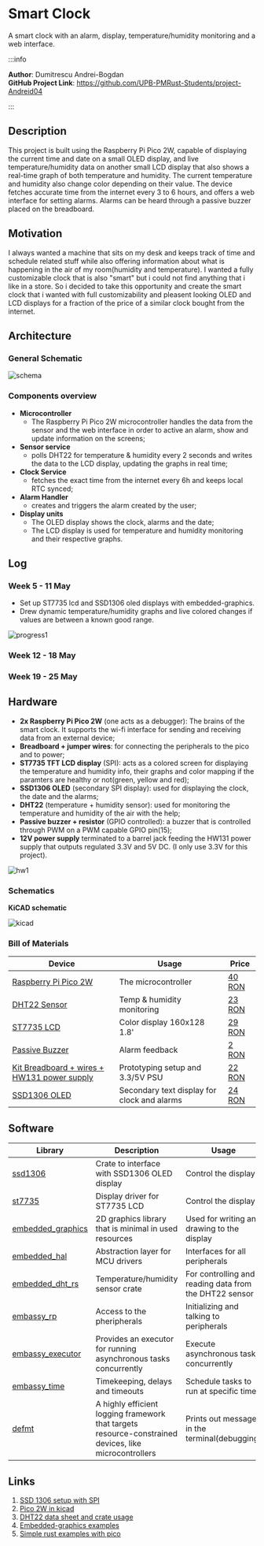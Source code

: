 # Smart Clock
A smart clock with an alarm, display, temperature/humidity monitoring and a web interface.

:::info 

**Author**: Dumitrescu Andrei-Bogdan \
**GitHub Project Link**: https://github.com/UPB-PMRust-Students/project-Andreid04

:::

## Description

This project is built using the Raspberry Pi Pico 2W, capable of displaying the current time and date on a small OLED display, and live temperature/humidity data on another small LCD display that also shows a real-time graph of both temperature and humidity. The current temperature and humidity also change color depending on their value. The device fetches accurate time from the internet every 3 to 6 hours, and offers a web interface for setting alarms. Alarms can be heard through a passive buzzer placed on the breadboard.


## Motivation

I always wanted a machine that sits on my desk and keeps track of time and schedule related stuff while also offering information about what is happening in the air of my room(humidity and temperature). I wanted a fully customizable clock that is also "smart" but i could not find anything that i like in a store. So i decided to take this opportunity and create the smart clock that i wanted with full customizability and pleasent looking OLED and LCD displays for a fraction of the price of a similar clock bought from the internet.

## Architecture 

 <!-- include the power supply and a small description on how it works  images:1024x768 -->

### General Schematic

![schema](./images/smart-clock.webp)

### Components overview

- **Microcontroller**
    - The Raspberry Pi Pico 2W microcontroller handles the data from the sensor and the web interface in order to active an alarm, show and update information on the screens; 
- **Sensor service**
    - polls DHT22 for temperature & humidity every 2 seconds and writes the data to the LCD display, updating the graphs in real time;
- **Clock Service**
    - fetches the exact time from the internet every 6h and keeps local RTC synced;
- **Alarm Handler**
    - creates and triggers the alarm created by the user;
- **Display units**
    - The OLED display shows the clock, alarms and the date; 
    - The LCD display is used for temperature and humidity monitoring and their respective graphs.


## Log

<!-- write your progress here every week -->

### Week 5 - 11 May

- Set up ST7735 lcd and SSD1306 oled displays with embedded-graphics.  
- Drew dynamic temperature/humidity graphs and live colored changes if values are between a known good range.

![progress1](./images/mai1.webp)

### Week 12 - 18 May
 
### Week 19 - 25 May

## Hardware

- **2x Raspberry Pi Pico 2W** (one acts as a debugger): The brains of the smart clock. It supports the wi-fi interface for sending and receiving data from an external device;
- **Breadboard + jumper wires**: for connecting the peripherals to the pico and to power; 
- **ST7735 TFT LCD display** (SPI): acts as a colored screen for displaying the temperature and humidity info, their graphs and color mapping if the paramters are healthy or not(green, yellow and red);  
- **SSD1306 OLED** (secondary SPI display): used for displaying the clock, the date and the alarms;
- **DHT22** (temperature + humidity sensor): used for monitoring the temperature and humidity of the air with the help;
- **Passive buzzer + resistor** (GPIO controlled): a buzzer that is controlled through PWM on a PWM capable GPIO pin(15);
- **12V power supply** terminated to a barrel jack feeding the HW131 power supply that outputs regulated 3.3V and 5V DC. (I only use 3.3V for this project).

![hw1](./images/hw1.webp)

### Schematics

**KiCAD schematic**

![kicad](./images/kicad.webp)


### Bill of Materials

<!-- Fill out this table with all the hardware components that you might need.

The format is 
```
| [Device](link://to/device) | This is used ... | [price](link://to/store) |

```

-->

| Device | Usage | Price |
|--------|--------|-------|
| [Raspberry Pi Pico 2W](https://www.raspberrypi.com/documentation/microcontrollers/raspberry-pi-pico.html) | The microcontroller | [40 RON](https://www.optimusdigital.ro/ro/placi-raspberry-pi/13327-raspberry-pi-pico-2-w.html) |
| [DHT22 Sensor](https://www.optimusdigital.ro/ro/senzori-senzori-de-temperatura/1449-modul-senzor-de-temperatura-i-umiditate-dht22.html)         | Temp & humidity monitoring  | [23 RON](https://www.optimusdigital.ro/ro/senzori-senzori-de-temperatura/1449-modul-senzor-de-temperatura-i-umiditate-dht22.html)  |
| [ST7735 LCD](https://www.optimusdigital.ro/ro/optoelectronice-lcd-uri/1311-modul-lcd-spi-de-18-128x160.html)         | Color display 160x128  1.8'     | [29 RON](https://www.optimusdigital.ro/ro/optoelectronice-lcd-uri/1311-modul-lcd-spi-de-18-128x160.html)  |
| [Passive Buzzer](https://www.optimusdigital.ro/ro/audio-buzzere/634-buzzer-pasiv-de-5-v.html)         | Alarm feedback      | [2 RON](https://www.optimusdigital.ro/ro/audio-buzzere/634-buzzer-pasiv-de-5-v.html)   |
| [Kit Breadboard + wires + HW131 power supply](https://done.land/tools/breadboard/powersupply/hw-131/)   | Prototyping setup and 3.3/5V PSU | [22 RON](https://www.optimusdigital.ro/ro/kituri/2222-kit-breadboard-hq-830-p.html)  |
| [SSD1306 OLED](https://github.com/rickkas7/SSD1306-tutorial)          | Secondary text display for clock and alarms    | [24 RON](https://www.optimusdigital.ro/ro/optoelectronice-lcd-uri/194-oled-096-.html)  |




## Software

| Library | Description | Usage |
|---------|-------------|-------|
|[ssd1306](https://crates.io/crates/ssd1306)| Crate to interface with SSD1306 OLED display | Control the display |
| [st7735](https://github.com/almindor/st7789) | Display driver for ST7735 LCD |Control the display |
| [embedded_graphics](https://github.com/embedded-graphics/embedded-graphics) | 2D graphics library that is minimal in used resources | Used for writing and drawing to the display |
| [embedded_hal](https://github.com/rust-embedded/embedded-hal)        | Abstraction layer for MCU drivers | Interfaces for all peripherals  |
| [embedded_dht_rs](https://github.com/rust-dd/embedded-dht-rs)       | Temperature/humidity sensor crate | For controlling and reading data from the DHT22 sensor |
| [embassy_rp](https://docs.embassy.dev/embassy-rp/git/rp235xb/index.html) | Access to the pheripherals | Initializing and talking to peripherals|
| [embassy_executor](https://docs.embassy.dev/embassy-rp/git/rp235xb/index.html) | Provides an executor for running asynchronous tasks concurrently | Execute asynchronous tasks concurrently |
| [embassy_time](https://docs.rs/embassy-time/latest/embassy_time/) | Timekeeping, delays and timeouts | Schedule tasks to run at specific times |
| [defmt](https://github.com/knurling-rs/defmt) | A highly efficient logging framework that targets resource-constrained devices, like microcontrollers | Prints out messages in the terminal(debugging) |

## Links

<!-- Add a few links that inspired you and that you think you will use for your project -->

1. [SSD 1306 setup with SPI](https://github.com/rickkas7/SSD1306-tutorial)
2. [Pico 2W in kicad](https://github.com/ncarandini/KiCad-RP-Pico)
3. [DHT22 data sheet and crate usage](https://github.com/rust-dd/embedded-dht-rs)
4. [Embedded-graphics examples](https://github.com/embedded-graphics/examples)
5. [Simple rust examples with pico](https://pico.implrust.com/index.html)
